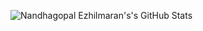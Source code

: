 ![Nandhagopal Ezhilmaran's's GitHub Stats](https://github-readme-stats-nine-sigma.vercel.app/api?username=nandhae&show_icons=true&hide_border=true&theme=dark "Nandhagopal Ezhilmaran's GitHub Stats")
<!--
**nandhae/nandhae** is a ✨ _special_ ✨ repository because its `README.md` (this file) appears on your GitHub profile.

Here are some ideas to get you started:

- 🔭 I’m currently working on ...
- 🌱 I’m currently learning ...
- 👯 I’m looking to collaborate on ...
- 🤔 I’m looking for help with ...
- 💬 Ask me about ...
- 📫 How to reach me: ...
- 😄 Pronouns: ...
- ⚡ Fun fact: ...
-->
